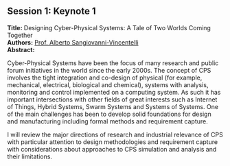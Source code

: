 <h2>Session 1: Keynote 1</h2>
<p>
<b>Title:</b> Designing Cyber-Physical Systems: A Tale of Two Worlds Coming Together<br />
<b>Authors:</b> <a href="../authors/author_264.html">Prof. Alberto Sangiovanni-Vincentelli</a><br />
<b>Abstract:</b>
<p>Cyber-Physical Systems have been the focus of
many research and public forum initiatives in the world
since the early 2000s. The concept of CPS involves the
tight integration and co-design of physical (for example,
mechanical, electrical, biological and chemical), systems
with analysis, monitoring and control implemented on a
computing system. As such it has important intersections
with other fields of great interests such as Internet of
Things, Hybrid Systems, Swarm Systems and Systems of
Systems. One of the main challenges has been to develop
solid foundations for design and manufacturing including
formal methods and requirement capture.
</p>
<p>
I will review the major directions of research and industrial
relevance of CPS with particular attention to design
methodologies and requirement capture with considerations
about approaches to CPS simulation and analysis and their
limitations.
</p>
</p>